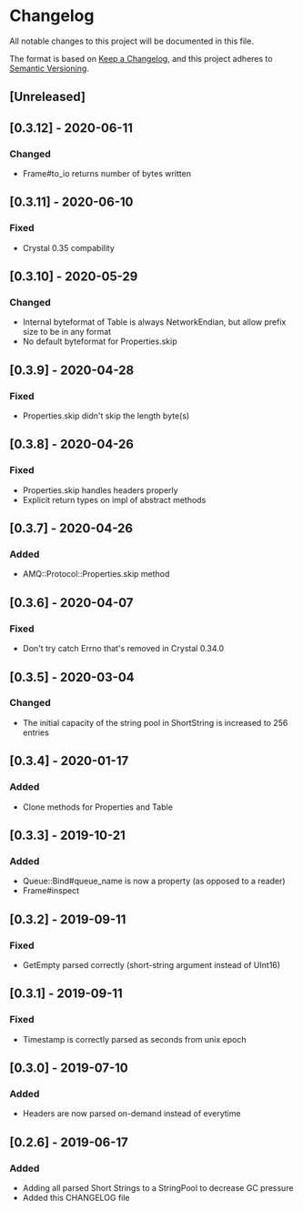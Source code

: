 # Changelog
All notable changes to this project will be documented in this file.

The format is based on [Keep a Changelog](https://keepachangelog.com/en/1.1.0/),
and this project adheres to [Semantic Versioning](https://semver.org/spec/v2.0.0.html).

## [Unreleased]

## [0.3.12] - 2020-06-11

### Changed
- Frame#to_io returns number of bytes written

## [0.3.11] - 2020-06-10

### Fixed
- Crystal 0.35 compability

## [0.3.10] - 2020-05-29

### Changed
- Internal byteformat of Table is always NetworkEndian, but allow prefix size to be in any format
- No default byteformat for Properties.skip

## [0.3.9] - 2020-04-28

### Fixed
- Properties.skip didn't skip the length byte(s)

## [0.3.8] - 2020-04-26

### Fixed
- Properties.skip handles headers properly
- Explicit return types on impl of abstract methods

## [0.3.7] - 2020-04-26

### Added
- AMQ::Protocol::Properties.skip method

## [0.3.6] - 2020-04-07

### Fixed
- Don't try catch Errno that's removed in Crystal 0.34.0

## [0.3.5] - 2020-03-04

### Changed
- The initial capacity of the string pool in ShortString is increased to 256 entries

## [0.3.4] - 2020-01-17

### Added
- Clone methods for Properties and Table

## [0.3.3] - 2019-10-21

### Added
- Queue::Bind#queue_name is now a property (as opposed to a reader)
- Frame#inspect

## [0.3.2] - 2019-09-11

### Fixed
- GetEmpty parsed correctly (short-string argument instead of UInt16)

## [0.3.1] - 2019-09-11

### Fixed
- Timestamp is correctly parsed as seconds from unix epoch

## [0.3.0] - 2019-07-10

### Added
- Headers are now parsed on-demand instead of everytime

## [0.2.6] - 2019-06-17

### Added
- Adding all parsed Short Strings to a StringPool to decrease GC pressure
- Added this CHANGELOG file
